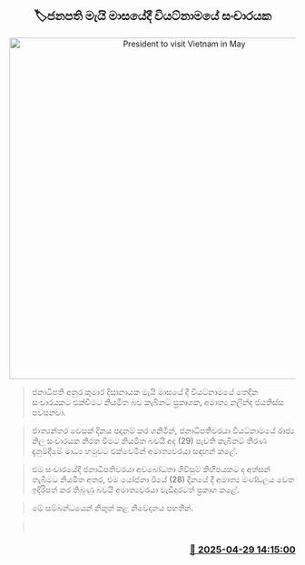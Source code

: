 <p align='center'><b><h2 align='center' title='President to visit Vietnam in May'>🏷ජනපති මැයි මාසයේදී වියට්නාමයේ සංචාරයක</h2></b></p>
<p align='center'><img src='https://helakuru.sgp1.cdn.digitaloceanspaces.com/esana/images/lib/anura-president-airport.jpg' width='600' alt='President to visit Vietnam in May'></p>

> ජනාධිපති අනුර කුමාර දිසානායක මැයි මාසයේ දී වියට්නාමයේ තෙදින සංචාරයකට එක්වීමට නියමිත බව කැබිනට් ප්‍රකාශක, අමාත්‍ය නලින්ද ජයතිස්ස පවසනවා.

> ජාත්‍යන්තර වෙසක් දිනය පදනම් කර ගනිමින්, ජනාධිපතිවරයා වියට්නාමයේ රාජ්‍ය නිල සංචාරයක නිරත වීමට නියමිත බවයි අද (29) පැවති කැබිනට් තීරණ දැනුම්දීමේ මාධ්‍ය හමුවට එක්වෙමින් අමාත්‍යවරයා‍ සඳහන් කළේ.

> එම සංචාරයේදි ජනාධිපතිවරයා අවබෝධතා ගිවිසුම් කිහිපයකට ද අත්සන් තැබීමට නියමිත අතර, එම යෝජනා ඊයේ (28) දිනයේ දී අමාත්‍ය මණ්ඩලය වෙත ඉදිරිපත් කර තිබුණු බවයි අමාත්‍යවරයා වැඩිදුරටත් ප්‍රකාශ කළේ.

> මේ සම්බන්ධයෙන් නිකුත් කළ නිවේදනය පහතින්. 

>  



<h3 align='right'><a href='https://www.helakuru.lk/esana/p/109658/'>📅 2025-04-29 14:15:00</a></h3>
